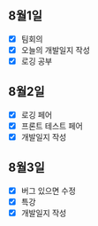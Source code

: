## 8월1일

- [x] 팀회의
- [x] 오늘의 개발일지 작성
- [x] 로깅 공부

## 8월2일
- [x] 로깅 페어
- [x] 프론트 테스트 페어
- [x] 개발일지 작성

## 8월3일
- [x] 버그 있으면 수정
- [x] 특강
- [x] 개발일지 작성
